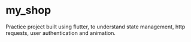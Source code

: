 # my_shop
Practice project built using flutter, to understand state management, http requests, user authentication and animation.
